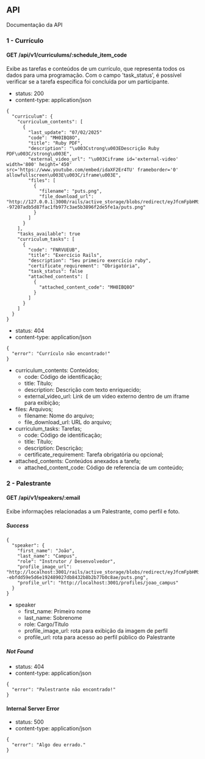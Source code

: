 ## API
Documentação da API
### 1 - Currículo
#### GET /api/v1/curriculums/:schedule_item_code
Exibe as tarefas e conteúdos de um currículo, que representa todos os dados para uma programação.
Com o campo 'task_status', é possível verificar se a tarefa específica foi concluída por um participante.

* status: 200
* content-type: application/json

```
{
  "curriculum": {
    "curriculum_contents": [
      {
        "last_update": "07/02/2025"
        "code": "MH0IBQ8O",
        "title": "Ruby PDF",
        "description": "\u003Cstrong\u003EDescrição Ruby PDF\u003C/strong\u003E",
        "external_video_url": "\u003Ciframe id='external-video' width='800' height='450' src='https://www.youtube.com/embed/idaXF2Er4TU' frameborder='0' allowfullscreen\u003E\u003C/iframe\u003E",
        "files": [
          {
            "filename": "puts.png",
            "file_download_url": "http://127.0.0.1:3000/rails/active_storage/blobs/redirect/eyJfcmFpbHMiOnsiZGF0YSI6MSwicHVyIjoiYmxvYl9pZCJ9fQ==--97207adb5d87fac1fb977c3ae5b3896f2de5fe1a/puts.png"
          }
        ]
      }
    ],
    "tasks_available": true
    "curriculum_tasks": [
      {
        "code": "FNRVUEUB",
        "title": "Exercício Rails",
        "description": "Seu primeiro exercício ruby",
        "certificate_requirement": "Obrigatória",
        "task_status": false
        "attached_contents": [
          {
            "attached_content_code": "MH0IBQ8O"
          }
        ]
      }
    ]
  }
}
```

* status: 404
* content-type: application/json

```
{
  "error": "Currículo não encontrado!"
}
```

* curriculum_contents: Conteúdos;
  - code: Código de identificação;
  - title: Título;
  - description: Descrição com texto enriquecido;
  - external_video_url: Link de um video externo dentro de um iframe para exibição;
* files: Arquivos;
  - filename: Nome do arquivo;
  - file_download_url: URL do arquivo;
* curriculum_tasks: Tarefas;
  - code: Código de identificação;
  - title: Título;
  - description: Descrição;
  - certificate_requirement: Tarefa obrigatória ou opcional;
* attached_contents: Conteúdos anexados a tarefa;
  - attached_content_code: Código de referencia de um conteúdo;
  

### 2 - Palestrante
#### GET /api/v1/speakers/:email
Exibe informações relacionadas a um Palestrante, como perfil e foto.
##### Success
```
{
  "speaker": {
    "first_name": "João",
    "last_name": "Campus",
    "role": "Instrutor / Desenvolvedor",
    "profile_image_url": "http://localhost:3001/rails/active_storage/blobs/redirect/eyJfcmFpbHMiOnsiZGF0YSI6MiwicHVyIjoiYmxvYl9pZCJ9fQ==--ebfdd59e5d6e192489027db8432b8b2b77b0c8ae/puts.png",
    "profile_url": "http://localhost:3001/profiles/joao_campus"
  }
}
```
* speaker
  - first_name: Primeiro nome
  - last_name: Sobrenome
  - role: Cargo/Título
  - profile_image_url: rota para exibição da imagem de perfil
  - profile_url: rota para acesso ao perfil público do Palestrante

##### Not Found
* status: 404
* content-type: application/json

```
{
  "error": "Palestrante não encontrado!"
}
```

#### Internal Server Error

* status: 500
* content-type: application/json

```
{
  "error": "Algo deu errado."
}
```